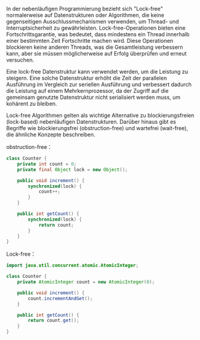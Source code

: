 In der nebenläufigen Programmierung bezieht sich "Lock-free" normalerweise auf Datenstrukturen oder Algorithmen, die keine gegenseitigen Ausschlussmechanismen verwenden, um Thread- und Interruptsicherheit zu gewährleisten. 
Lock-free-Operationen bieten eine Fortschrittsgarantie, was bedeutet, dass mindestens ein Thread innerhalb einer bestimmten Zeit Fortschritte machen wird. Diese Operationen blockieren keine anderen Threads, 
was die Gesamtleistung verbessern kann, aber sie müssen möglicherweise auf Erfolg überprüfen und erneut versuchen.


Eine lock-free Datenstruktur kann verwendet werden, um die Leistung zu steigern. 
Eine solche Datenstruktur erhöht die Zeit der parallelen Ausführung im Vergleich zur seriellen Ausführung und verbessert dadurch die Leistung auf einem Mehrkernprozessor, 
da der Zugriff auf die gemeinsam genutzte Datenstruktur nicht serialisiert werden muss, um kohärent zu bleiben.

Lock-free Algorithmen gelten als wichtige Alternative zu blockierungsfreien (lock-based) nebenläufigen Datenstrukturen. 
Darüber hinaus gibt es Begriffe wie blockierungsfrei (obstruction-free) und wartefrei (wait-free), die ähnliche Konzepte beschreiben.

obstruction-free：
```java
class Counter {
    private int count = 0;
    private final Object lock = new Object();

    public void increment() {
        synchronized(lock) {
            count++;
        }
    }

    public int getCount() {
        synchronized(lock) {
            return count;
        }
    }
}
```
Lock-free：
```java
import java.util.concurrent.atomic.AtomicInteger;

class Counter {
    private AtomicInteger count = new AtomicInteger(0);

    public void increment() {
        count.incrementAndGet();
    }

    public int getCount() {
        return count.get();
    }
}
```
